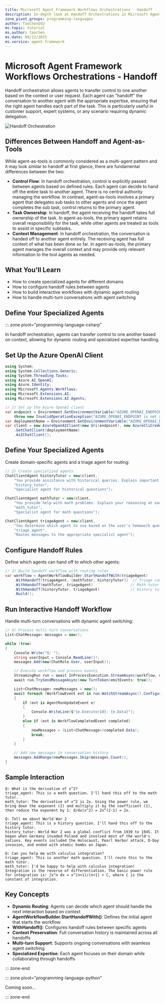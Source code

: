 ```yaml
---
title: Microsoft Agent Framework Workflows Orchestrations - Handoff
description: In-depth look at Handoff Orchestrations in Microsoft Agent Framework Workflows.
zone_pivot_groups: programming-languages
author: TaoChenOSU
ms.topic: tutorial
ms.author: taochen
ms.date: 09/12/2025
ms.service: agent-framework
---
```


# Microsoft Agent Framework Workflows Orchestrations - Handoff

Handoff orchestration allows agents to transfer control to one another based on the context or user request. Each agent can "handoff" the conversation to another agent with the appropriate expertise, ensuring that the right agent handles each part of the task. This is particularly useful in customer support, expert systems, or any scenario requiring dynamic delegation.

![Handoff Orchestration](../resources/images/orchestration-handoff.png)

## Differences Between Handoff and Agent-as-Tools

While agent-as-tools is commonly considered as a multi-agent pattern and it may look similar to handoff at first glance, there are fundamental differences between the two:

- **Control Flow**: In handoff orchestration, control is explicitly passed between agents based on defined rules. Each agent can decide to hand off the entire task to another agent. There is no central authority managing the workflow. In contrast, agent-as-tools involves a primary agent that delegates sub tasks to other agents and once the agent completes the sub task, control returns to the primary agent.
- **Task Ownership**: In handoff, the agent receiving the handoff takes full ownership of the task. In agent-as-tools, the primary agent retains overall responsibility for the task, while other agents are treated as tools to assist in specific subtasks.
- **Context Management**: In handoff orchestration, the conversation is handed off to another agent entirely. The receiving agent has full context of what has been done so far. In agent-as-tools, the primary agent manages the overall context and may provide only relevant information to the tool agents as needed.

## What You'll Learn

- How to create specialized agents for different domains
- How to configure handoff rules between agents
- How to build interactive workflows with dynamic agent routing
- How to handle multi-turn conversations with agent switching

## Define Your Specialized Agents

::: zone pivot="programming-language-csharp"

In handoff orchestration, agents can transfer control to one another based on context, allowing for dynamic routing and specialized expertise handling.

## Set Up the Azure OpenAI Client

```csharp
using System;
using System.Collections.Generic;
using System.Threading.Tasks;
using Azure.AI.OpenAI;
using Azure.Identity;
using Microsoft.Agents.Workflows;
using Microsoft.Extensions.AI;
using Microsoft.Extensions.AI.Agents;

// 1) Set up the Azure OpenAI client
var endpoint = Environment.GetEnvironmentVariable("AZURE_OPENAI_ENDPOINT") ??
    throw new InvalidOperationException("AZURE_OPENAI_ENDPOINT is not set.");
var deploymentName = Environment.GetEnvironmentVariable("AZURE_OPENAI_DEPLOYMENT_NAME") ?? "gpt-4o-mini";
var client = new AzureOpenAIClient(new Uri(endpoint), new AzureCliCredential())
    .GetChatClient(deploymentName)
    .AsIChatClient();
```

## Define Your Specialized Agents

Create domain-specific agents and a triage agent for routing:

```csharp
// 2) Create specialized agents
ChatClientAgent historyTutor = new(client,
    "You provide assistance with historical queries. Explain important events and context clearly. Only respond about history.",
    "history_tutor",
    "Specialist agent for historical questions");

ChatClientAgent mathTutor = new(client,
    "You provide help with math problems. Explain your reasoning at each step and include examples. Only respond about math.",
    "math_tutor",
    "Specialist agent for math questions");

ChatClientAgent triageAgent = new(client,
    "You determine which agent to use based on the user's homework question. ALWAYS handoff to another agent.",
    "triage_agent",
    "Routes messages to the appropriate specialist agent");
```

## Configure Handoff Rules

Define which agents can hand off to which other agents:

```csharp
// 3) Build handoff workflow with routing rules
var workflow = AgentWorkflowBuilder.StartHandoffWith(triageAgent)
    .WithHandoff(triageAgent, [mathTutor, historyTutor])  // Triage can route to either specialist
    .WithHandoff(mathTutor, triageAgent)                 // Math tutor can return to triage
    .WithHandoff(historyTutor, triageAgent)              // History tutor can return to triage
    .Build();
```

## Run Interactive Handoff Workflow

Handle multi-turn conversations with dynamic agent switching:

```csharp
// 4) Process multi-turn conversations
List<ChatMessage> messages = new();

while (true)
{
    Console.Write("Q: ");
    string userInput = Console.ReadLine()!;
    messages.Add(new(ChatRole.User, userInput));

    // Execute workflow and process events
    StreamingRun run = await InProcessExecution.StreamAsync(workflow, messages);
    await run.TrySendMessageAsync(new TurnToken(emitEvents: true));

    List<ChatMessage> newMessages = new();
    await foreach (WorkflowEvent evt in run.WatchStreamAsync().ConfigureAwait(false))
    {
        if (evt is AgentRunUpdateEvent e)
        {
            Console.WriteLine($"{e.ExecutorId}: {e.Data}");
        }
        else if (evt is WorkflowCompletedEvent completed)
        {
            newMessages = (List<ChatMessage>)completed.Data!;
            break;
        }
    }

    // Add new messages to conversation history
    messages.AddRange(newMessages.Skip(messages.Count));
}
```

## Sample Interaction

```plaintext
Q: What is the derivative of x^2?
triage_agent: This is a math question. I'll hand this off to the math tutor.
math_tutor: The derivative of x^2 is 2x. Using the power rule, we bring down the exponent (2) and multiply it by the coefficient (1), then reduce the exponent by 1: d/dx(x^2) = 2x^(2-1) = 2x.

Q: Tell me about World War 2
triage_agent: This is a history question. I'll hand this off to the history tutor.
history_tutor: World War 2 was a global conflict from 1939 to 1945. It began when Germany invaded Poland and involved most of the world's nations. Key events included the Holocaust, Pearl Harbor attack, D-Day invasion, and ended with atomic bombs on Japan.

Q: Can you help me with calculus integration?
triage_agent: This is another math question. I'll route this to the math tutor.
math_tutor: I'd be happy to help with calculus integration! Integration is the reverse of differentiation. The basic power rule for integration is: ∫x^n dx = x^(n+1)/(n+1) + C, where C is the constant of integration.
```

## Key Concepts

- **Dynamic Routing**: Agents can decide which agent should handle the next interaction based on context
- **AgentWorkflowBuilder.StartHandoffWith()**: Defines the initial agent that starts the workflow
- **WithHandoff()**: Configures handoff rules between specific agents
- **Context Preservation**: Full conversation history is maintained across all handoffs
- **Multi-turn Support**: Supports ongoing conversations with seamless agent switching
- **Specialized Expertise**: Each agent focuses on their domain while collaborating through handoffs

::: zone-end

::: zone pivot="programming-language-python"

Coming soon...

::: zone-end

